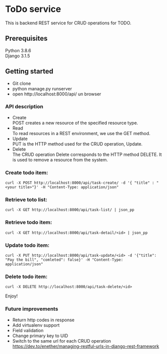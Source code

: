 # ToDo service
This is backend REST service for CRUD operations for TODO.
## Prerequisites
Python 3.8.6 \
Django 3.1.5
## Getting started
- Git clone
- python manage.py runserver
- open http://localhost:8000/api/ un browser
### API description
- Create\
POST creates a new resource of the specified resource type. 
- Read\
To read resources in a REST environment, we use the GET method.
- Update\
PUT is the HTTP method used for the CRUD operation, Update.
- Delete\
The CRUD operation Delete corresponds to the HTTP method DELETE. It is used to remove a resource from the system.
### Create todo item:
```
curl -X POST http://localhost:8000/api/task-create/ -d '{ "title" : "<your title>"}' -H "Content-Type: application/json"
```
### Retrieve toto list:
```
curl -X GET http://localhost:8000/api/task-list/ | json_pp
```
### Retrieve todo item:
```
curl -X GET http://localhost:8000/api/task-detail/<id> | json_pp

```
### Update todo item:
```
curl -X PUT http://localhost:8000/api/task-update/<id> -d '{"title": "Pay the bill", "comleted": false}' -H "Content-Type: application/json"

```
### Delete todo item:
```
curl -X DELETE http://localhost:8000/api/task-delete/<id>

```
Enjoy!

### Future improvements
- Return http codes in response
- Add virtualenv support
- Field validation
- Change primary key to UID
- Switch to the same url for each CRUD operation
https://dev.to/enether/managing-restful-urls-in-django-rest-framework